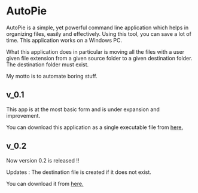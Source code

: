 # AutoPie

AutoPie is a simple, yet powerful command line application which helps in organizing files, easily and effectively. Using this tool, you can save a lot of time. This application works on a Windows PC.

What this application does in particular is moving all the files with a user given file extension from a given source folder to a given destination folder. The destination folder must exist.

My motto is to automate boring stuff.

## v_0.1

This app is at the most basic form and is under expansion and improvement.

You can download this application as a single executable file from [here.](https://drive.google.com/open?id=1ZsXQORrY2-TG_K0dT4T6fpv35gNfgtKD)

## v_0.2
  Now version 0.2 is released !!
  
  Updates : The destination file is created if it does not exist.
  
  You can download it from [here.](https://drive.google.com/open?id=1gw0s4NOvkrHVWTMK3x7oq7a4JvPwUK8B)
